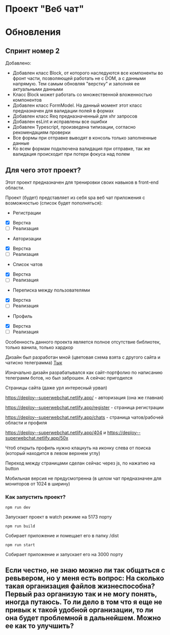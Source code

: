 # Проект "Веб чат"

# Обновления
## Спринт номер 2

Добавлено:
- Добавлен класс Block, от которого наследуются все компоненты во фронт части, позволяющей работать не с DOM, а с данными напрямую. Тем самым обновляя "верстку" и заполняя ее актуальными данными
- Класс Block может работать со множественной вложенностью компонентов
- Добавлен класс FormModel. На данный момент этот класс предназначен для валидации полей в формах
- Добавлен класс Req предназначенный для xhr запросов
- Добавлен esLint и исправлены все ошибки
- Добавлен Typescript, произведена типизации, согласно рекомендациям проверки
- Все формы при отправке выводят в консоль только заполненные данные
- Ко всем формам подключена валидация при отправке, так же валидация происходит при потери фокуса над полем


## Для чего этот проект?
Этот проект предназначен для тренировки своих навыков в front-end области.

Проект (будет) представляет из себя spa веб чат приложения с возможностью (список будет пополняться):
- Регистрации
- [x] Верстка
- [ ] Реализация
- Авторизации
- [x] Верстка
- [ ] Реализация
- Список чатов
- [x] Верстка
- [ ] Реализация
- Переписка между пользователями
- [x] Верстка
- [ ] Реализация
- Профиль
- [x] Верстка
- [ ] Реализация

Особенность данного проекта является полное отсутствие библиотек, только ванила, только хардкор

Дизайн был разработан мной (цветовая схема взята с другого сайта и чатисно телеграмма) [Тык](https://www.figma.com/design/C2L3zICqKdIaLfmufotRci/Untitled?node-id=0-1)

Изначально дизайн разрабатывался как сайт-портфолио по написанию телеграмм ботов, но был заброшен. А сейчас пригодился

Страницы сайта (даже урл интересный урвал)

https://deploy--superwebchat.netlify.app/ - авторизация (она же главная)

https://deploy--superwebchat.netlify.app/register - страница регистрации

https://deploy--superwebchat.netlify.app/chats - страница чатов/рабочей области и профиля

https://deploy--superwebchat.netlify.app/404 и https://deploy--superwebchat.netlify.app/50x

Чтоб открыть профиль нужно клацнуть на иконку слева от поиска (который находится в левом верхнем углу)

Переход между страницами сделан сейчас через js, по нажатию на button

Мобильная версия не предусмотренна (в целом чат предназначен для мониторов от 1024 в ширину)

### Как запустить проект?

    npm run dev

Запускает проект в watch режиме на 5173 порту

    npm run build

Собирает приложение и помещает его в папку /dist

    npm run start

Собирает приложение и запускает его на 3000 порту

## Если честно, не знаю можно ли так общаться с ревьвером, но у меня есть вопрос: На сколько такая организация файлов жизнеспособна? Первый раз организую так и не могу понять, иногда путаюсь. То ли дело в том что я еще не привык к такой удобной организации, то ли она будет проблемной в дальнейшем. Можно ее как то улучшить?


